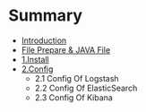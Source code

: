 # Summary

* [Introduction](README.md)
* [File Prepare & JAVA File](chapter1.md)
* [1.Install](install.md)
* [2.Config](Config.md)
   * 2.1 Config Of Logstash
   * 2.2 Config Of ElasticSearch
   * 2.3 Config Of Kibana

